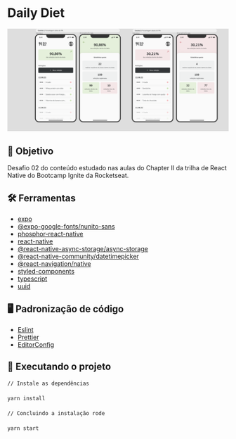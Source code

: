 # Daily Diet

<div align="center">
	<img src="./assets/app.png" width="800"alt="app"/>
</div>

## :dart: Objetivo

Desafio 02 do conteúdo estudado nas aulas do Chapter II da trilha de React Native do Bootcamp Ignite da Rocketseat.

## :hammer_and_wrench: Ferramentas

- [expo](https://expo.dev/)
- [@expo-google-fonts/nunito-sans](https://www.npmjs.com/package/@expo-google-fonts/nunito-sans)
- [phosphor-react-native](https://phosphoricons.com/)
- [react-native](https://reactnative.dev/)
- [@react-native-async-storage/async-storage](https://react-native-async-storage.github.io/async-storage/docs/install/)
- [@react-native-community/datetimepicker](https://www.npmjs.com/package/@react-native-community/datetimepicker)
- [@react-navigation/native](https://reactnavigation.org/)
- [styled-components](https://styled-components.com/)
- [typescript](https://www.typescriptlang.org/)
- [uuid](https://www.npmjs.com/package/uuid)

## :desktop_computer: Padronização de código

- [Eslint](https://eslint.org/)
- [Prettier](https://prettier.io/)
- [EditorConfig](https://editorconfig.org/)

## :rocket: Executando o projeto

```bash
// Instale as dependências

yarn install

// Concluindo a instalação rode

yarn start
```

